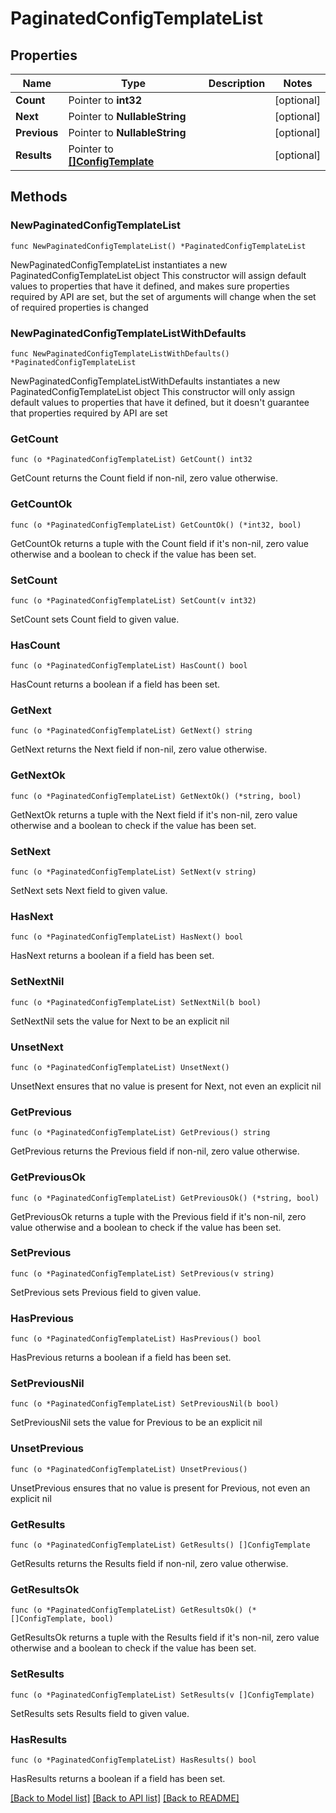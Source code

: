 # PaginatedConfigTemplateList

## Properties

Name | Type | Description | Notes
------------ | ------------- | ------------- | -------------
**Count** | Pointer to **int32** |  | [optional] 
**Next** | Pointer to **NullableString** |  | [optional] 
**Previous** | Pointer to **NullableString** |  | [optional] 
**Results** | Pointer to [**[]ConfigTemplate**](ConfigTemplate.md) |  | [optional] 

## Methods

### NewPaginatedConfigTemplateList

`func NewPaginatedConfigTemplateList() *PaginatedConfigTemplateList`

NewPaginatedConfigTemplateList instantiates a new PaginatedConfigTemplateList object
This constructor will assign default values to properties that have it defined,
and makes sure properties required by API are set, but the set of arguments
will change when the set of required properties is changed

### NewPaginatedConfigTemplateListWithDefaults

`func NewPaginatedConfigTemplateListWithDefaults() *PaginatedConfigTemplateList`

NewPaginatedConfigTemplateListWithDefaults instantiates a new PaginatedConfigTemplateList object
This constructor will only assign default values to properties that have it defined,
but it doesn't guarantee that properties required by API are set

### GetCount

`func (o *PaginatedConfigTemplateList) GetCount() int32`

GetCount returns the Count field if non-nil, zero value otherwise.

### GetCountOk

`func (o *PaginatedConfigTemplateList) GetCountOk() (*int32, bool)`

GetCountOk returns a tuple with the Count field if it's non-nil, zero value otherwise
and a boolean to check if the value has been set.

### SetCount

`func (o *PaginatedConfigTemplateList) SetCount(v int32)`

SetCount sets Count field to given value.

### HasCount

`func (o *PaginatedConfigTemplateList) HasCount() bool`

HasCount returns a boolean if a field has been set.

### GetNext

`func (o *PaginatedConfigTemplateList) GetNext() string`

GetNext returns the Next field if non-nil, zero value otherwise.

### GetNextOk

`func (o *PaginatedConfigTemplateList) GetNextOk() (*string, bool)`

GetNextOk returns a tuple with the Next field if it's non-nil, zero value otherwise
and a boolean to check if the value has been set.

### SetNext

`func (o *PaginatedConfigTemplateList) SetNext(v string)`

SetNext sets Next field to given value.

### HasNext

`func (o *PaginatedConfigTemplateList) HasNext() bool`

HasNext returns a boolean if a field has been set.

### SetNextNil

`func (o *PaginatedConfigTemplateList) SetNextNil(b bool)`

 SetNextNil sets the value for Next to be an explicit nil

### UnsetNext
`func (o *PaginatedConfigTemplateList) UnsetNext()`

UnsetNext ensures that no value is present for Next, not even an explicit nil
### GetPrevious

`func (o *PaginatedConfigTemplateList) GetPrevious() string`

GetPrevious returns the Previous field if non-nil, zero value otherwise.

### GetPreviousOk

`func (o *PaginatedConfigTemplateList) GetPreviousOk() (*string, bool)`

GetPreviousOk returns a tuple with the Previous field if it's non-nil, zero value otherwise
and a boolean to check if the value has been set.

### SetPrevious

`func (o *PaginatedConfigTemplateList) SetPrevious(v string)`

SetPrevious sets Previous field to given value.

### HasPrevious

`func (o *PaginatedConfigTemplateList) HasPrevious() bool`

HasPrevious returns a boolean if a field has been set.

### SetPreviousNil

`func (o *PaginatedConfigTemplateList) SetPreviousNil(b bool)`

 SetPreviousNil sets the value for Previous to be an explicit nil

### UnsetPrevious
`func (o *PaginatedConfigTemplateList) UnsetPrevious()`

UnsetPrevious ensures that no value is present for Previous, not even an explicit nil
### GetResults

`func (o *PaginatedConfigTemplateList) GetResults() []ConfigTemplate`

GetResults returns the Results field if non-nil, zero value otherwise.

### GetResultsOk

`func (o *PaginatedConfigTemplateList) GetResultsOk() (*[]ConfigTemplate, bool)`

GetResultsOk returns a tuple with the Results field if it's non-nil, zero value otherwise
and a boolean to check if the value has been set.

### SetResults

`func (o *PaginatedConfigTemplateList) SetResults(v []ConfigTemplate)`

SetResults sets Results field to given value.

### HasResults

`func (o *PaginatedConfigTemplateList) HasResults() bool`

HasResults returns a boolean if a field has been set.


[[Back to Model list]](../README.md#documentation-for-models) [[Back to API list]](../README.md#documentation-for-api-endpoints) [[Back to README]](../README.md)


